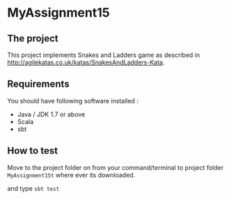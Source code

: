 # MyAssignment15

## The project

This project implements Snakes and Ladders game as described in http://agilekatas.co.uk/katas/SnakesAndLadders-Kata.

## Requirements
You should have following software installed :
- Java / JDK 1.7 or above
- Scala
- sbt

## How to test 

Move to the project folder on from your command/terminal to project folder `MyAssignment15t` where ever its downloaded.

and type `sbt test` 

         
